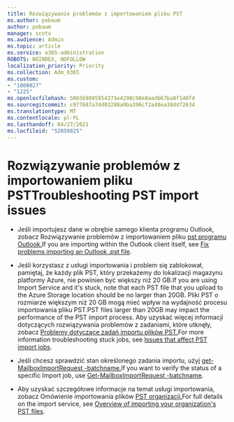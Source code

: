 ```yaml
---
title: Rozwiązywanie problemów z importowaniem pliku PST
ms.author: pebaum
author: pebaum
manager: scotv
ms.audience: Admin
ms.topic: article
ms.service: o365-administration
ROBOTS: NOINDEX, NOFOLLOW
localization_priority: Priority
ms.collection: Adm_O365
ms.custom:
- "1800027"
- "1225"
ms.openlocfilehash: 5065b9895954371e4298c98e8aadb67ba8f140fd
ms.sourcegitcommit: c977687a7dd03288a9ba396cf2a48ea384d72634
ms.translationtype: MT
ms.contentlocale: pl-PL
ms.lasthandoff: 04/27/2021
ms.locfileid: "52059825"
---
```

# <a name="troubleshooting-pst-import-issues"></a><span data-ttu-id="4d6ad-102">Rozwiązywanie problemów z importowaniem pliku PST</span><span class="sxs-lookup"><span data-stu-id="4d6ad-102">Troubleshooting PST import issues</span></span>

- <span data-ttu-id="4d6ad-103">Jeśli importujesz dane w obrębie samego klienta programu Outlook, zobacz Rozwiązywanie problemów z importowaniem pliku [pst programu Outlook.](https://support.office.com/article/Fix-problems-importing-an-Outlook-pst-file-2d2e50dc-5c36-4ab2-ab50-f1be733b3d6e)</span><span class="sxs-lookup"><span data-stu-id="4d6ad-103">If you are importing within the Outlook client itself, see [Fix problems importing an Outlook .pst file](https://support.office.com/article/Fix-problems-importing-an-Outlook-pst-file-2d2e50dc-5c36-4ab2-ab50-f1be733b3d6e).</span></span>

- <span data-ttu-id="4d6ad-104">Jeśli korzystasz z usługi importowania i problem się zablokował, pamiętaj, że każdy plik PST, który przekażemy do lokalizacji magazynu platformy Azure, nie powinien być większy niż 20 GB.</span><span class="sxs-lookup"><span data-stu-id="4d6ad-104">If you are using Import Service and it's stuck, note that each PST file that you upload to the Azure Storage location should be no larger than 20GB.</span></span> <span data-ttu-id="4d6ad-105">Pliki PST o rozmiarze większym niż 20 GB mogą mieć wpływ na wydajność procesu importowania pliku PST.</span><span class="sxs-lookup"><span data-stu-id="4d6ad-105">PST files larger than 20GB may impact the performance of the PST import process.</span></span> <span data-ttu-id="4d6ad-106">Aby uzyskać więcej informacji dotyczących rozwiązywania problemów z zadaniami, które utknęły, zobacz [Problemy dotyczące zadań importu plików PST.](https://docs.microsoft.com/office365/troubleshoot/pst-import-service/issues-with-pst-import-job)</span><span class="sxs-lookup"><span data-stu-id="4d6ad-106">For more information troubleshooting stuck jobs, see [Issues that affect PST import jobs](https://docs.microsoft.com/office365/troubleshoot/pst-import-service/issues-with-pst-import-job).</span></span>

- <span data-ttu-id="4d6ad-107">Jeśli chcesz sprawdzić stan określonego zadania importu, użyj [get-MailboxImportRequest -batchname.](https://docs.microsoft.com/powershell/module/exchange/mailboxes/get-mailboximportrequest)</span><span class="sxs-lookup"><span data-stu-id="4d6ad-107">If you want to verify the status of a specific Import job, use [Get-MailboxImportRequest -batchname](https://docs.microsoft.com/powershell/module/exchange/mailboxes/get-mailboximportrequest).</span></span>

- <span data-ttu-id="4d6ad-108">Aby uzyskać szczegółowe informacje na temat usługi importowania, zobacz Omówienie importowania plików [PST organizacji.](https://docs.microsoft.com/microsoft-365/compliance/importing-pst-files-to-office-365?view=o365-worldwide)</span><span class="sxs-lookup"><span data-stu-id="4d6ad-108">For full details on the import service, see [Overview of importing your organization's PST files](https://docs.microsoft.com/microsoft-365/compliance/importing-pst-files-to-office-365?view=o365-worldwide).</span></span>
